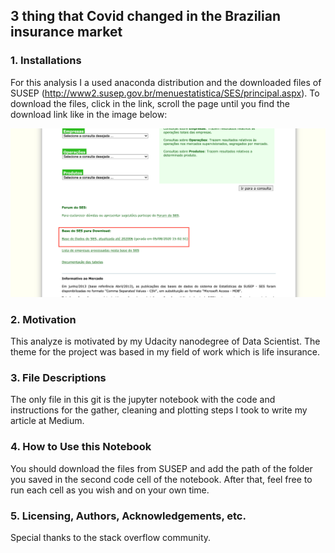 ## 3 thing that Covid changed in the Brazilian insurance market

### 1. Installations
  For this analysis I a used anaconda distribution and the downloaded files of SUSEP (http://www2.susep.gov.br/menuestatistica/SES/principal.aspx).
  To download the files, click in the link, scroll the page until you find the download link like in the image below:
  
![](HOW-DOWNLOAD.png)

### 2. Motivation
  This analyze is motivated by my Udacity nanodegree of Data Scientist. The theme for the project was based in my field of work which is life insurance.
  
### 3. File Descriptions
  The only file in this git is the jupyter notebook with the code and instructions for the gather, cleaning and plotting steps I took to write my article 
  at Medium.
  
### 4. How to Use this Notebook
  You should download the files from SUSEP and add the path of the folder you saved in the second code cell of the notebook. After that, feel free to run 
  each cell as you wish and on your own time.

### 5. Licensing, Authors, Acknowledgements, etc.
  Special thanks to the stack overflow community.
